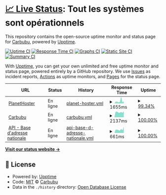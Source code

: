 # [📈 Live Status](https://statut.carbubu.fr): <!--live status--> **Tout les systèmes sont opérationnels**

This repository contains the open-source uptime monitor and status page for [Carbubu](https://carbubu.fr), powered by [Upptime](https://github.com/upptime/upptime).

[![Uptime CI](https://github.com/carbubu/upptime/workflows/Uptime%20CI/badge.svg)](https://github.com/carbubu/upptime/actions?query=workflow%3A%22Uptime+CI%22)
[![Response Time CI](https://github.com/carbubu/upptime/workflows/Response%20Time%20CI/badge.svg)](https://github.com/carbubu/upptime/actions?query=workflow%3A%22Response+Time+CI%22)
[![Graphs CI](https://github.com/carbubu/upptime/workflows/Graphs%20CI/badge.svg)](https://github.com/carbubu/upptime/actions?query=workflow%3A%22Graphs+CI%22)
[![Static Site CI](https://github.com/carbubu/upptime/workflows/Static%20Site%20CI/badge.svg)](https://github.com/carbubu/upptime/actions?query=workflow%3A%22Static+Site+CI%22)
[![Summary CI](https://github.com/carbubu/upptime/workflows/Summary%20CI/badge.svg)](https://github.com/carbubu/upptime/actions?query=workflow%3A%22Summary+CI%22)

With [Upptime](https://upptime.js.org), you can get your own unlimited and free uptime monitor and status page, powered entirely by a GitHub repository. We use [Issues](https://github.com/carbubu/upptime/issues) as incident reports, [Actions](https://github.com/carbubu/upptime/actions) as uptime monitors, and [Pages](https://statut.carbubu.fr) for the status page.

<!--start: status pages-->
<!-- This summary is generated by Upptime (https://github.com/upptime/upptime) -->
<!-- Do not edit this manually, your changes will be overwritten -->
<!-- prettier-ignore -->
| URL | Status | History | Response Time | Uptime |
| --- | ------ | ------- | ------------- | ------ |
| <img alt="" src="https://icons.duckduckgo.com/ip3/www.planethoster.com.ico" height="13"> [PlanetHoster](https://www.planethoster.com/fr) | En ligne | [planet-hoster.yml](https://github.com/Carbubu/upptime/commits/HEAD/history/planet-hoster.yml) | <details><summary><img alt="Response time graph" src="./graphs/planet-hoster/response-time-week.png" height="20"> 1655ms</summary><br><a href="https://carbubu.github.io/upptime/history/planet-hoster"><img alt="Response time 2013" src="https://img.shields.io/endpoint?url=https%3A%2F%2Fraw.githubusercontent.com%2FCarbubu%2Fupptime%2FHEAD%2Fapi%2Fplanet-hoster%2Fresponse-time.json"></a><br><a href="https://carbubu.github.io/upptime/history/planet-hoster"><img alt="24-hour response time 1063" src="https://img.shields.io/endpoint?url=https%3A%2F%2Fraw.githubusercontent.com%2FCarbubu%2Fupptime%2FHEAD%2Fapi%2Fplanet-hoster%2Fresponse-time-day.json"></a><br><a href="https://carbubu.github.io/upptime/history/planet-hoster"><img alt="7-day response time 1655" src="https://img.shields.io/endpoint?url=https%3A%2F%2Fraw.githubusercontent.com%2FCarbubu%2Fupptime%2FHEAD%2Fapi%2Fplanet-hoster%2Fresponse-time-week.json"></a><br><a href="https://carbubu.github.io/upptime/history/planet-hoster"><img alt="30-day response time 2278" src="https://img.shields.io/endpoint?url=https%3A%2F%2Fraw.githubusercontent.com%2FCarbubu%2Fupptime%2FHEAD%2Fapi%2Fplanet-hoster%2Fresponse-time-month.json"></a><br><a href="https://carbubu.github.io/upptime/history/planet-hoster"><img alt="1-year response time 2013" src="https://img.shields.io/endpoint?url=https%3A%2F%2Fraw.githubusercontent.com%2FCarbubu%2Fupptime%2FHEAD%2Fapi%2Fplanet-hoster%2Fresponse-time-year.json"></a></details> | <details><summary><a href="https://carbubu.github.io/upptime/history/planet-hoster">99.34%</a></summary><a href="https://carbubu.github.io/upptime/history/planet-hoster"><img alt="All-time uptime 99.70%" src="https://img.shields.io/endpoint?url=https%3A%2F%2Fraw.githubusercontent.com%2FCarbubu%2Fupptime%2FHEAD%2Fapi%2Fplanet-hoster%2Fuptime.json"></a><br><a href="https://carbubu.github.io/upptime/history/planet-hoster"><img alt="24-hour uptime 95.41%" src="https://img.shields.io/endpoint?url=https%3A%2F%2Fraw.githubusercontent.com%2FCarbubu%2Fupptime%2FHEAD%2Fapi%2Fplanet-hoster%2Fuptime-day.json"></a><br><a href="https://carbubu.github.io/upptime/history/planet-hoster"><img alt="7-day uptime 99.34%" src="https://img.shields.io/endpoint?url=https%3A%2F%2Fraw.githubusercontent.com%2FCarbubu%2Fupptime%2FHEAD%2Fapi%2Fplanet-hoster%2Fuptime-week.json"></a><br><a href="https://carbubu.github.io/upptime/history/planet-hoster"><img alt="30-day uptime 99.60%" src="https://img.shields.io/endpoint?url=https%3A%2F%2Fraw.githubusercontent.com%2FCarbubu%2Fupptime%2FHEAD%2Fapi%2Fplanet-hoster%2Fuptime-month.json"></a><br><a href="https://carbubu.github.io/upptime/history/planet-hoster"><img alt="1-year uptime 99.70%" src="https://img.shields.io/endpoint?url=https%3A%2F%2Fraw.githubusercontent.com%2FCarbubu%2Fupptime%2FHEAD%2Fapi%2Fplanet-hoster%2Fuptime-year.json"></a></details>
| <img alt="" src="https://icons.duckduckgo.com/ip3/carbubu.fr.ico" height="13"> [Carbubu](https://carbubu.fr) | En ligne | [carbubu.yml](https://github.com/Carbubu/upptime/commits/HEAD/history/carbubu.yml) | <details><summary><img alt="Response time graph" src="./graphs/carbubu/response-time-week.png" height="20"> 2137ms</summary><br><a href="https://carbubu.github.io/upptime/history/carbubu"><img alt="Response time 3189" src="https://img.shields.io/endpoint?url=https%3A%2F%2Fraw.githubusercontent.com%2FCarbubu%2Fupptime%2FHEAD%2Fapi%2Fcarbubu%2Fresponse-time.json"></a><br><a href="https://carbubu.github.io/upptime/history/carbubu"><img alt="24-hour response time 2161" src="https://img.shields.io/endpoint?url=https%3A%2F%2Fraw.githubusercontent.com%2FCarbubu%2Fupptime%2FHEAD%2Fapi%2Fcarbubu%2Fresponse-time-day.json"></a><br><a href="https://carbubu.github.io/upptime/history/carbubu"><img alt="7-day response time 2137" src="https://img.shields.io/endpoint?url=https%3A%2F%2Fraw.githubusercontent.com%2FCarbubu%2Fupptime%2FHEAD%2Fapi%2Fcarbubu%2Fresponse-time-week.json"></a><br><a href="https://carbubu.github.io/upptime/history/carbubu"><img alt="30-day response time 3674" src="https://img.shields.io/endpoint?url=https%3A%2F%2Fraw.githubusercontent.com%2FCarbubu%2Fupptime%2FHEAD%2Fapi%2Fcarbubu%2Fresponse-time-month.json"></a><br><a href="https://carbubu.github.io/upptime/history/carbubu"><img alt="1-year response time 3189" src="https://img.shields.io/endpoint?url=https%3A%2F%2Fraw.githubusercontent.com%2FCarbubu%2Fupptime%2FHEAD%2Fapi%2Fcarbubu%2Fresponse-time-year.json"></a></details> | <details><summary><a href="https://carbubu.github.io/upptime/history/carbubu">100.00%</a></summary><a href="https://carbubu.github.io/upptime/history/carbubu"><img alt="All-time uptime 99.77%" src="https://img.shields.io/endpoint?url=https%3A%2F%2Fraw.githubusercontent.com%2FCarbubu%2Fupptime%2FHEAD%2Fapi%2Fcarbubu%2Fuptime.json"></a><br><a href="https://carbubu.github.io/upptime/history/carbubu"><img alt="24-hour uptime 100.00%" src="https://img.shields.io/endpoint?url=https%3A%2F%2Fraw.githubusercontent.com%2FCarbubu%2Fupptime%2FHEAD%2Fapi%2Fcarbubu%2Fuptime-day.json"></a><br><a href="https://carbubu.github.io/upptime/history/carbubu"><img alt="7-day uptime 100.00%" src="https://img.shields.io/endpoint?url=https%3A%2F%2Fraw.githubusercontent.com%2FCarbubu%2Fupptime%2FHEAD%2Fapi%2Fcarbubu%2Fuptime-week.json"></a><br><a href="https://carbubu.github.io/upptime/history/carbubu"><img alt="30-day uptime 99.70%" src="https://img.shields.io/endpoint?url=https%3A%2F%2Fraw.githubusercontent.com%2FCarbubu%2Fupptime%2FHEAD%2Fapi%2Fcarbubu%2Fuptime-month.json"></a><br><a href="https://carbubu.github.io/upptime/history/carbubu"><img alt="1-year uptime 99.77%" src="https://img.shields.io/endpoint?url=https%3A%2F%2Fraw.githubusercontent.com%2FCarbubu%2Fupptime%2FHEAD%2Fapi%2Fcarbubu%2Fuptime-year.json"></a></details>
| <img alt="" src="https://icons.duckduckgo.com/ip3/api-adresse.data.gouv.fr.ico" height="13"> [API - Base d'adresse nationale](https://api-adresse.data.gouv.fr/search/?q=8+bd+du+port) | En ligne | [api-base-d-adresse-nationale.yml](https://github.com/Carbubu/upptime/commits/HEAD/history/api-base-d-adresse-nationale.yml) | <details><summary><img alt="Response time graph" src="./graphs/api-base-d-adresse-nationale/response-time-week.png" height="20"> 661ms</summary><br><a href="https://carbubu.github.io/upptime/history/api-base-d-adresse-nationale"><img alt="Response time 539" src="https://img.shields.io/endpoint?url=https%3A%2F%2Fraw.githubusercontent.com%2FCarbubu%2Fupptime%2FHEAD%2Fapi%2Fapi-base-d-adresse-nationale%2Fresponse-time.json"></a><br><a href="https://carbubu.github.io/upptime/history/api-base-d-adresse-nationale"><img alt="24-hour response time 531" src="https://img.shields.io/endpoint?url=https%3A%2F%2Fraw.githubusercontent.com%2FCarbubu%2Fupptime%2FHEAD%2Fapi%2Fapi-base-d-adresse-nationale%2Fresponse-time-day.json"></a><br><a href="https://carbubu.github.io/upptime/history/api-base-d-adresse-nationale"><img alt="7-day response time 661" src="https://img.shields.io/endpoint?url=https%3A%2F%2Fraw.githubusercontent.com%2FCarbubu%2Fupptime%2FHEAD%2Fapi%2Fapi-base-d-adresse-nationale%2Fresponse-time-week.json"></a><br><a href="https://carbubu.github.io/upptime/history/api-base-d-adresse-nationale"><img alt="30-day response time 538" src="https://img.shields.io/endpoint?url=https%3A%2F%2Fraw.githubusercontent.com%2FCarbubu%2Fupptime%2FHEAD%2Fapi%2Fapi-base-d-adresse-nationale%2Fresponse-time-month.json"></a><br><a href="https://carbubu.github.io/upptime/history/api-base-d-adresse-nationale"><img alt="1-year response time 539" src="https://img.shields.io/endpoint?url=https%3A%2F%2Fraw.githubusercontent.com%2FCarbubu%2Fupptime%2FHEAD%2Fapi%2Fapi-base-d-adresse-nationale%2Fresponse-time-year.json"></a></details> | <details><summary><a href="https://carbubu.github.io/upptime/history/api-base-d-adresse-nationale">100.00%</a></summary><a href="https://carbubu.github.io/upptime/history/api-base-d-adresse-nationale"><img alt="All-time uptime 100.00%" src="https://img.shields.io/endpoint?url=https%3A%2F%2Fraw.githubusercontent.com%2FCarbubu%2Fupptime%2FHEAD%2Fapi%2Fapi-base-d-adresse-nationale%2Fuptime.json"></a><br><a href="https://carbubu.github.io/upptime/history/api-base-d-adresse-nationale"><img alt="24-hour uptime 100.00%" src="https://img.shields.io/endpoint?url=https%3A%2F%2Fraw.githubusercontent.com%2FCarbubu%2Fupptime%2FHEAD%2Fapi%2Fapi-base-d-adresse-nationale%2Fuptime-day.json"></a><br><a href="https://carbubu.github.io/upptime/history/api-base-d-adresse-nationale"><img alt="7-day uptime 100.00%" src="https://img.shields.io/endpoint?url=https%3A%2F%2Fraw.githubusercontent.com%2FCarbubu%2Fupptime%2FHEAD%2Fapi%2Fapi-base-d-adresse-nationale%2Fuptime-week.json"></a><br><a href="https://carbubu.github.io/upptime/history/api-base-d-adresse-nationale"><img alt="30-day uptime 100.00%" src="https://img.shields.io/endpoint?url=https%3A%2F%2Fraw.githubusercontent.com%2FCarbubu%2Fupptime%2FHEAD%2Fapi%2Fapi-base-d-adresse-nationale%2Fuptime-month.json"></a><br><a href="https://carbubu.github.io/upptime/history/api-base-d-adresse-nationale"><img alt="1-year uptime 100.00%" src="https://img.shields.io/endpoint?url=https%3A%2F%2Fraw.githubusercontent.com%2FCarbubu%2Fupptime%2FHEAD%2Fapi%2Fapi-base-d-adresse-nationale%2Fuptime-year.json"></a></details>

<!--end: status pages-->

[**Visit our status website →**](https://statut.carbubu.fr)

## 📄 License

- Powered by: [Upptime](https://github.com/upptime/upptime)
- Code: [MIT](./LICENSE) © [Carbubu](https://carbubu.fr)
- Data in the `./history` directory: [Open Database License](https://opendatacommons.org/licenses/odbl/1-0/)

